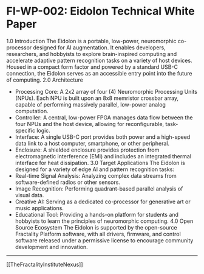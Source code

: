 # FI-WP-002: Eidolon Technical White Paper
1.0 Introduction
The Eidolon is a portable, low-power, neuromorphic co-processor designed for AI augmentation. It enables developers, researchers, and hobbyists to explore brain-inspired computing and accelerate adaptive pattern recognition tasks on a variety of host devices. Housed in a compact form factor and powered by a standard USB-C connection, the Eidolon serves as an accessible entry point into the future of computing.
2.0 Architecture
 * Processing Core: A 2x2 array of four (4) Neuromorphic Processing Units (NPUs). Each NPU is built upon an 8x8 memristor crossbar array, capable of performing massively parallel, low-power analog computation.
 * Controller: A central, low-power FPGA manages data flow between the four NPUs and the host device, allowing for reconfigurable, task-specific logic.
 * Interface: A single USB-C port provides both power and a high-speed data link to a host computer, smartphone, or other peripheral.
 * Enclosure: A shielded enclosure provides protection from electromagnetic interference (EMI) and includes an integrated thermal interface for heat dissipation.
3.0 Target Applications
The Eidolon is designed for a variety of edge AI and pattern recognition tasks:
 * Real-time Signal Analysis: Analyzing complex data streams from software-defined radios or other sensors.
 * Image Recognition: Performing quadrant-based parallel analysis of visual data.
 * Creative AI: Serving as a dedicated co-processor for generative art or music applications.
 * Educational Tool: Providing a hands-on platform for students and hobbyists to learn the principles of neuromorphic computing.
4.0 Open Source Ecosystem
The Eidolon is supported by the open-source Fractality Platform software, with all drivers, firmware, and control software released under a permissive license to encourage community development and innovation.

---
[[TheFractalityInstituteNexus]]


